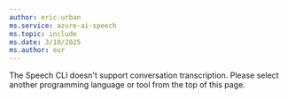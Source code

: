 ```yaml
---
author: eric-urban
ms.service: azure-ai-speech
ms.topic: include
ms.date: 3/10/2025
ms.author: eur
---
```


The Speech CLI doesn't support conversation transcription. Please select another programming language or tool from the top of this page. 
